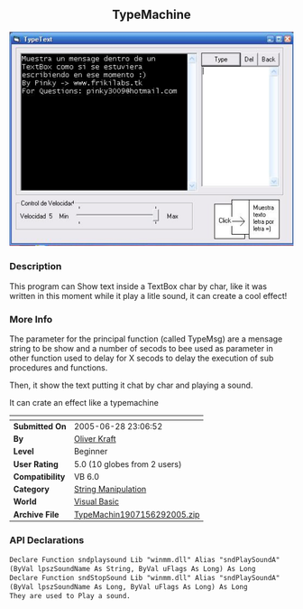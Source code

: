﻿<div align="center">

## TypeMachine

<img src="PIC20056292126416287.JPG">
</div>

### Description

This program can Show text inside a TextBox char by char, like it was written in this moment while it play a litle sound, it can create a cool effect!
 
### More Info
 
The parameter for the principal function (called TypeMsg) are a mensage string to be show and a number of secods to bee used as parameter in other function used to delay for X secods to delay the execution of sub procedures and functions.

Then, it show the text putting it chat by char and playing a sound.

It can crate an effect like a typemachine


<span>             |<span>
---                |---
**Submitted On**   |2005-06-28 23:06:52
**By**             |[Oliver Kraft](https://github.com/Planet-Source-Code/PSCIndex/blob/master/ByAuthor/oliver-kraft.md)
**Level**          |Beginner
**User Rating**    |5.0 (10 globes from 2 users)
**Compatibility**  |VB 6\.0
**Category**       |[String Manipulation](https://github.com/Planet-Source-Code/PSCIndex/blob/master/ByCategory/string-manipulation__1-5.md)
**World**          |[Visual Basic](https://github.com/Planet-Source-Code/PSCIndex/blob/master/ByWorld/visual-basic.md)
**Archive File**   |[TypeMachin1907156292005\.zip](https://github.com/Planet-Source-Code/oliver-kraft-typemachine__1-61406/archive/master.zip)

### API Declarations

```
Declare Function sndplaysound Lib "winmm.dll" Alias "sndPlaySoundA" (ByVal lpszSoundName As String, ByVal uFlags As Long) As Long
Declare Function sndStopSound Lib "winmm.dll" Alias "sndPlaySoundA" (ByVal lpszSoundName As Long, ByVal uFlags As Long) As Long
They are used to Play a sound.
```






